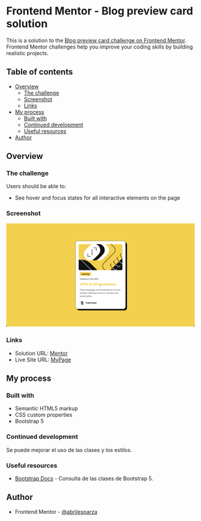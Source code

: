 # Frontend Mentor - Blog preview card solution

This is a solution to the [Blog preview card challenge on Frontend Mentor](https://www.frontendmentor.io/challenges/blog-preview-card-ckPaj01IcS). Frontend Mentor challenges help you improve your coding skills by building realistic projects. 

## Table of contents

- [Overview](#overview)
  - [The challenge](#the-challenge)
  - [Screenshot](#screenshot)
  - [Links](#links)
- [My process](#my-process)
  - [Built with](#built-with)
  - [Continued development](#continued-development)
  - [Useful resources](#useful-resources)
- [Author](#author)




## Overview

### The challenge

Users should be able to:

- See hover and focus states for all interactive elements on the page

### Screenshot

![](./assets/images/Screenshot%202024-11-26%20at%2017.43.36.png)


### Links

- Solution URL: [Mentor](https://your-solution-url.com)
- Live Site URL: [MyPage](https://your-live-site-url.com)

## My process

### Built with

- Semantic HTML5 markup
- CSS custom properties
- Bootstrap 5


### Continued development

Se puede mejorar el uso de las clases y los estilos. 

### Useful resources

- [Bootstrap Docs](https://www.example.com) - Consulta de las clases de Bootstrap 5.


## Author

- Frontend Mentor - [@abrilesparza](https://www.frontendmentor.io/profile/yourusername)

